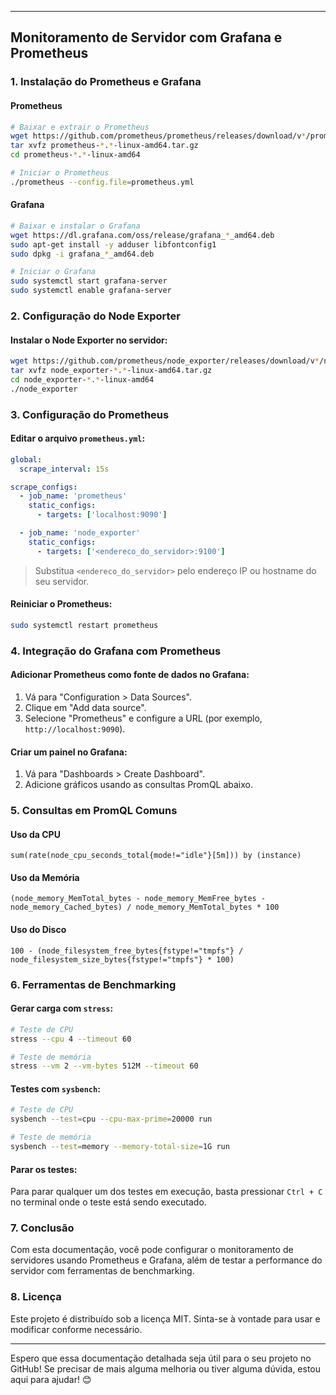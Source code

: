 

---

## Monitoramento de Servidor com Grafana e Prometheus

### 1. Instalação do Prometheus e Grafana

#### Prometheus
```bash
# Baixar e extrair o Prometheus
wget https://github.com/prometheus/prometheus/releases/download/v*/prometheus-*.*-linux-amd64.tar.gz
tar xvfz prometheus-*.*-linux-amd64.tar.gz
cd prometheus-*.*-linux-amd64

# Iniciar o Prometheus
./prometheus --config.file=prometheus.yml
```

#### Grafana
```bash
# Baixar e instalar o Grafana
wget https://dl.grafana.com/oss/release/grafana_*_amd64.deb
sudo apt-get install -y adduser libfontconfig1
sudo dpkg -i grafana_*_amd64.deb

# Iniciar o Grafana
sudo systemctl start grafana-server
sudo systemctl enable grafana-server
```

### 2. Configuração do Node Exporter

#### Instalar o Node Exporter no servidor:
```bash
wget https://github.com/prometheus/node_exporter/releases/download/v*/node_exporter-*.*-linux-amd64.tar.gz
tar xvfz node_exporter-*.*-linux-amd64.tar.gz
cd node_exporter-*.*-linux-amd64
./node_exporter
```

### 3. Configuração do Prometheus

#### Editar o arquivo `prometheus.yml`:
```yaml
global:
  scrape_interval: 15s

scrape_configs:
  - job_name: 'prometheus'
    static_configs:
      - targets: ['localhost:9090']

  - job_name: 'node_exporter'
    static_configs:
      - targets: ['<endereco_do_servidor>:9100']
```
> Substitua `<endereco_do_servidor>` pelo endereço IP ou hostname do seu servidor.

#### Reiniciar o Prometheus:
```bash
sudo systemctl restart prometheus
```

### 4. Integração do Grafana com Prometheus

#### Adicionar Prometheus como fonte de dados no Grafana:
1. Vá para "Configuration > Data Sources".
2. Clique em "Add data source".
3. Selecione "Prometheus" e configure a URL (por exemplo, `http://localhost:9090`).

#### Criar um painel no Grafana:
1. Vá para "Dashboards > Create Dashboard".
2. Adicione gráficos usando as consultas PromQL abaixo.

### 5. Consultas em PromQL Comuns

#### Uso da CPU
```promql
sum(rate(node_cpu_seconds_total{mode!="idle"}[5m])) by (instance)
```

#### Uso da Memória
```promql
(node_memory_MemTotal_bytes - node_memory_MemFree_bytes - node_memory_Cached_bytes) / node_memory_MemTotal_bytes * 100
```

#### Uso do Disco
```promql
100 - (node_filesystem_free_bytes{fstype!="tmpfs"} / node_filesystem_size_bytes{fstype!="tmpfs"} * 100)
```

### 6. Ferramentas de Benchmarking

#### Gerar carga com `stress`:
```bash
# Teste de CPU
stress --cpu 4 --timeout 60

# Teste de memória
stress --vm 2 --vm-bytes 512M --timeout 60
```

#### Testes com `sysbench`:
```bash
# Teste de CPU
sysbench --test=cpu --cpu-max-prime=20000 run

# Teste de memória
sysbench --test=memory --memory-total-size=1G run
```

#### Parar os testes:
Para parar qualquer um dos testes em execução, basta pressionar `Ctrl + C` no terminal onde o teste está sendo executado.

### 7. Conclusão

Com esta documentação, você pode configurar o monitoramento de servidores usando Prometheus e Grafana, além de testar a performance do servidor com ferramentas de benchmarking.

### 8. Licença

Este projeto é distribuído sob a licença MIT. Sinta-se à vontade para usar e modificar conforme necessário.

---

Espero que essa documentação detalhada seja útil para o seu projeto no GitHub! Se precisar de mais alguma melhoria ou tiver alguma dúvida, estou aqui para ajudar! 😊


